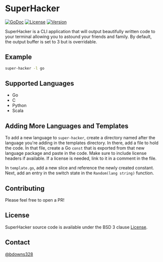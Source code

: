 # SuperHacker

<p align="left">
  <a href="https://godoc.org/github.com/briandowns/super-hacker"><img src="https://godoc.org/github.com/briandowns/super-hacker?status.svg" alt="GoDoc"></a>
  <a href="https://opensource.org/licenses/BSD-3-Clause"><img src="https://img.shields.io/badge/License-BSD%203--Clause-orange.svg?" alt="License"></a>
  <a href="https://github.com/briandowns/super-hacker/releases"><img src="https://img.shields.io/badge/version-0.1.0-green.svg?" alt="Version"></a>
</p>

SuperHacker is a CLI application that will output beautifully written code to your terminal allowing you to astound your friends and family.  By default, the output buffer is set to 3 but is overridable.

## Example

```sh
super-hacker -l go
```

## Supported Languages

- Go
- C
- Python
- Scala

## Adding More Languages and Templates

To add a new language to `super-hacker`, create a directory named after the language you're adding in the templates directory. In there, add a file to hold the code.  In that file, create a Go `const` that is exported from that new language package and paste in the code.  Make sure to include license headers if available.  If a license is needed, link to it in a comment in the file.

In `template.go`, add a new slice and reference the newly created constant.  Next, add an entry in the switch state in the `Random(lang string)` function.

## Contributing

Please feel free to open a PR!

## License

SuperHacker source code is available under the BSD 3 clause [License](/LICENSE).

## Contact

[@bdowns328](http://twitter.com/bdowns328)
